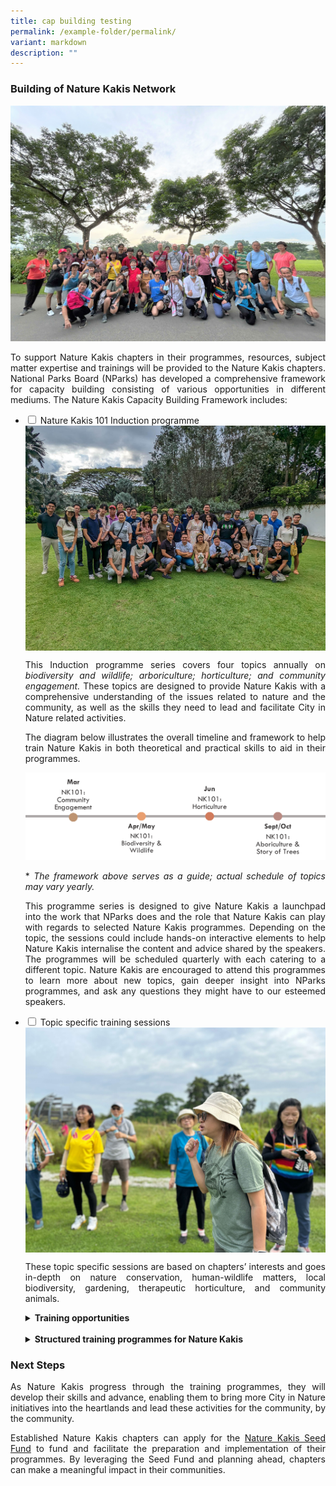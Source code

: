```yaml
---
title: cap building testing
permalink: /example-folder/permalink/
variant: markdown
description: ""
---
```

<style>
a[target="_blank"]:after {
	content: none;
	margin: 0 3px 0 5px;
  }
	
details {
	cursor: pointer;
	}

details > summary {
	text-indent: -22px;
	margin-left: 22px;
	}

details > p {
	margin-left: 22px;
	}
</style>

<h3>Building of Nature Kakis Network</h3>

<img alt="" src="/images/DIY%20Nature%20walks/IMG_20231127_130858_398__2_.JPG">

<p align="justify">To support Nature Kakis chapters in their programmes, resources, subject matter expertise and trainings will be provided to the Nature Kakis chapters. National Parks Board (NParks) has developed a comprehensive framework for capacity building consisting of various opportunities in different mediums. The Nature Kakis Capacity Building Framework includes:</p>
	
<ul class="jekyllcodex_accordion">
	<li><input type="checkbox" id="accordion1">
		<label for="accordion1">Nature Kakis 101 Induction programme</label>
		<div>
			<img align="top" src="/images/Groups Networking Engagement/Networking__1__Resized_2.jpg">
			<p align="justify">This Induction programme series covers four topics annually on <em>biodiversity and wildlife; arboriculture; horticulture; and community engagement.</em> These topics are designed to provide Nature Kakis with a comprehensive understanding of the issues related to nature and the community, as well as the skills they need to lead and facilitate City in Nature related activities.</p>
			<p align="justify">The diagram below illustrates the overall timeline and framework to help train Nature Kakis in both theoretical and practical skills to aid in their programmes.</p>
			<img src="/images/timelinenkind.png">
			<p align="justify">* <em>The framework above serves as a guide; actual schedule of topics may vary yearly.</em></p>
			<p align="justify">This programme series is designed to give Nature Kakis a launchpad into the work that NParks does and the role that Nature Kakis can play with regards to selected Nature Kakis programmes. Depending on the topic, the sessions could include hands-on interactive elements to help Nature Kakis internalise the content and advice shared by the speakers. The programmes will be scheduled quarterly with each catering to a different topic. Nature Kakis are encouraged to attend this programmes to learn more about new topics, gain deeper insight into NParks programmes, and ask any questions they might have to our esteemed speakers.</p>
	</div></li>
	<li><input type="checkbox" id="accordion2">
		<label for="accordion2">Topic specific training sessions</label>
		<div>
			<img align="top" src="/images/DIY%20Nature%20walks/IMG_20231127_131148_914.JPG">
			<p align="justify">These topic specific sessions are based on chapters’ interests and goes in-depth on nature conservation, human-wildlife matters, local biodiversity, gardening, therapeutic horticulture, and community animals.</p>
			<details>
				<summary><strong>Training opportunities</strong></summary>
				<p align="justify">Nature Kakis will receive hands-on training in event planning and facilitation, and the opportunity to work with experienced experts and community leaders to learn from each other. Chapters may also learn more about engaging their community through targeted trainings sessions with subject experts. The training sessions will be arranged after the expression of interest by the chapters.</p>
				<img style="margin-left: 22px; width:97%; height: auto" src="/images/DIY Nature walks/GuideFacilitation_ChekJawa_20230805__1__Resized.jpg">
			</details>
			<br>
			<details>
				<summary><strong>Structured training programmes for Nature Kakis</strong></summary>
				<p align="justify">This suite of training opportunities is designed by the various NParks divisions specifically for the Nature Kakis network, serving to equip Nature Kakis practical skills and deeper knowledge of specific programmes.</p>
				<p align="justify">All trainings provided by NParks are for the purpose of enabling Nature Kakis to conduct self-run activities when they are capable to do so. As such, Nature Kakis chapters are encouraged to conduct nature activities for their community after being equipped during the trainings.</p>
				<p align="justify">See below for the Nature Kakis programmes with a brief overview of the activity.</p>
				<table style="margin-left: 22px; width:97%">
					<thead>
						<tr>
							<th>Activity</th>
							<th align="justify">What can Nature Kakis do?</th>
						</tr>
					</thead>
					<tbody>
						<tr>
							<td align="justify"><strong>DIY Nature Walks</strong></td>
							<td>Participate in organised training walks to learn how to be a better Nature Guide. Certain exciting venues such as Pulau Ubin and our Nature Reserves may be featured.</td>
						</tr>
						<tr>
							<td align="justify"><strong>Community Animals</strong></td>
							<td align="justify">Participate in a training programme with the Animal Veterinary Service at NParks to learn more about issues surrounding community animals and pets in Singapore and be equipped with skills to help address them.</td>
						</tr>
						<tr>
							<td align="justify"><strong>Biodiversity and Wildlife</strong></td>
							<td align="justify">Participate in training to learn how to facilitate such citizen science activities.</td>
						</tr>
						<tr>
							<td align="justify"><strong>OneMillionTrees Movement</strong></td>
							<td align="justify">Participate in the training programme to become an OneMillionTrees facilitator to run tree planting activities within the community</td>
						</tr>
					</tbody>
				</table>
				<p><em>* The duration and contents of the training programmes will be customized according to the needs each chapter.</em></p>
				<img style="margin-left: 22px; width:97%; height: auto" src="/images/Groups Networking Engagement/networkingtalk.jpg">
			</details>
	</div></li>
</ul>

<h3>Next Steps</h3>

<p align="justify">As Nature Kakis progress through the training programmes, they will develop their skills and advance, enabling them to bring more City in Nature initiatives into the heartlands and lead these activities for the community, by the community.</p>

<p align="justify">Established Nature Kakis chapters can apply for the <a href="/seed-fund/about/" rel="noopener noreferrer nofollow" target="_blank">Nature Kakis Seed Fund</a> to fund and facilitate the preparation and implementation of their programmes. By leveraging the Seed Fund and planning ahead, chapters can make a meaningful impact in their communities.</p>